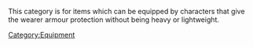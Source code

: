 This category is for items which can be equipped by characters that give
the wearer armour protection without being heavy or lightweight.

[Category:Equipment](Category:Equipment "wikilink")